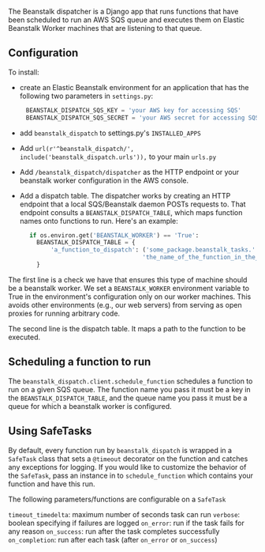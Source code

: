 The Beanstalk dispatcher is a Django app that runs functions that have
been scheduled to run an AWS SQS queue and executes them on Elastic
Beanstalk Worker machines that are listening to that queue.

## Configuration

To install:

  * create an Elastic Beanstalk environment for an application
that has the following two parameters in `settings.py`:

```python
     BEANSTALK_DISPATCH_SQS_KEY = 'your AWS key for accessing SQS'
     BEANSTALK_DISPATCH_SQS_SECRET = 'your AWS secret for accessing SQS
```

  * add `beanstalk_dispatch` to settings.py's `INSTALLED_APPS`

  * Add `url(r'^beanstalk_dispatch/',
    include('beanstalk_dispatch.urls')),` to your main `urls.py`

  * Add `/beanstalk_dispatch/dispatcher` as the HTTP endpoint or your
    beanstalk worker configuration in the AWS console.

  * Add a dispatch table.  The dispatcher works by creating an HTTP
endpoint that a local SQS/Beanstalk daemon POSTs requests to.  That
endpoint consults a `BEANSTALK_DISPATCH_TABLE`, which maps function
names onto functions to run.  Here's an example:

```python
      if os.environ.get('BEANSTALK_WORKER') == 'True':
        BEANSTALK_DISPATCH_TABLE = {
            'a_function_to_dispatch': ('some_package.beanstalk_tasks.'
                                      'the_name_of_the_function_in_the_module')
        }
```

   The first line is a check we have that ensures this type of machine
should be a beanstalk worker.  We set a `BEANSTALK_WORKER` environment
variable to True in the environment's configuration only on our worker
machines.  This avoids other environments (e.g., our web servers) from
serving as open proxies for running arbitrary code.

The second line is the dispatch table. It maps a path to the function to be
executed.


## Scheduling a function to run

The `beanstalk_dispatch.client.schedule_function` schedules a function
to run on a given SQS queue.  The function name you pass it must be a
key in the `BEANSTALK_DISPATCH_TABLE`, and the queue name you pass it
must be a queue for which a beanstalk worker is configured.

## Using SafeTasks

By default, every function run by `beanstalk_dispatch` is wrapped in a
`SafeTask` class that sets a `@timeout` decorator on the function and catches
any exceptions for logging. If you would like to customize the behavior of the
`SafeTask`, pass an instance in to `schedule_function` which contains your
function and have this run.

The following parameters/functions are configurable on a `SafeTask`

`timeout_timedelta`: maximum number of seconds task can run
`verbose`: boolean specifying if failures are logged
`on_error`: run if the task fails for any reason
`on_success`: run after the task completes successfully
`on_completion`: run after each task (after `on_error` or `on_success`)
